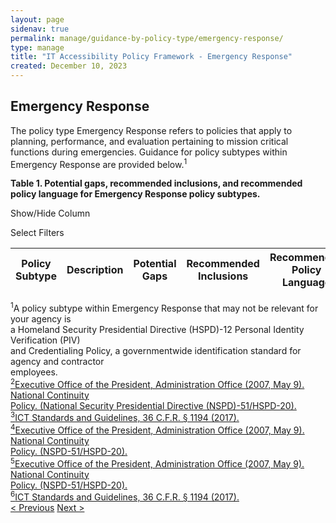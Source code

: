 ```yaml
---
layout: page
sidenav: true
permalink: manage/guidance-by-policy-type/emergency-response/
type: manage
title: "IT Accessibility Policy Framework - Emergency Response"
created: December 10, 2023
---
```


<h2 id="standards">
  Emergency Response
</h2>
The policy type Emergency Response refers to policies that apply to planning, performance, and evaluation pertaining to mission critical functions during emergencies. Guidance for policy subtypes within Emergency Response are provided below.<sup>1</sup>

<div class="q-table" id="policytype-table">
  <p class="table-heading" id="emergency-response">
      <b>Table 1. Potential gaps, recommended inclusions, and recommended policy language for Emergency Response policy subtypes.</b>
  </p>
 <div class="dropdowns">
    <div id="column-filter-list" class="dropdown-check-list">
      <span class="dropdown" tabindex="0">Show/Hide Column</span>
      <ul class="items" id="column-filter">
      </ul>
    </div>
    <div id="table-filter-list" class="dropdown-check-list">
      <span class="dropdown" tabindex="0">Select Filters</span>
      <ul class="items" id="picklist-filter">
      </ul>
    </div>
  </div>
  <table class="it-table">
    <thead>
    <tr>
      <th id="PS">Policy Subtype</th>
      <th id="DES" class="columnD">Description</th>
      <th id="PG" class="columnPG">Potential Gaps</th>
      <th id="RI" class="columnRI">Recommended Inclusions</th>
      <th id="RPL" class="columnRPL">Recommended Policy Language</th>
    </tr>
    </thead>
    <tbody id="table-body">
    </tbody>
  </table>
</div>
<a class="hover-large no-link" ><sup>1</sup>A policy subtype within Emergency Response that may not be relevant for your agency is <br>a Homeland Security Presidential Directive (HSPD)-12 Personal Identity Verification (PIV) <br>and Credentialing Policy, a governmentwide identification standard for agency and contractor <br>employees.
</a>
<br>
<a class="hover-large" href="https://www.govinfo.gov/content/pkg/PPP-2007-book1/pdf/PPP-2007-book1-doc-pg547.pdf"><sup>2</sup>Executive Office of the President, Administration Office (2007, May 9). National Continuity <br>Policy. (National Security Presidential Directive (NSPD)-51/HSPD-20).</a>
<br>
<a class="hover-large" href="https://www.access-board.gov/ict/ict-final-rule.pdf"><sup>3</sup>ICT Standards and Guidelines, 36 C.F.R. § 1194 (2017).</a>
<br>
<a class="hover-large" href="https://www.govinfo.gov/content/pkg/PPP-2007-book1/pdf/PPP-2007-book1-doc-pg547.pdf"><sup>4</sup>Executive Office of the President, Administration Office (2007, May 9). National Continuity <br>Policy. (NSPD-51/HSPD-20).</a>
<br>
<a class="hover-large" href="https://www.govinfo.gov/content/pkg/PPP-2007-book1/pdf/PPP-2007-book1-doc-pg547.pdf"><sup>5</sup>Executive Office of the President, Administration Office (2007, May 9). National Continuity <br>Policy. (NSPD-51/HSPD-20).</a>
<br>
<a class="hover-large" href="https://www.access-board.gov/ict/ict-final-rule.pdf"><sup>6</sup>ICT Standards and Guidelines, 36 C.F.R. § 1194 (2017).</a>
<br>
<div>
<div id="prev-next-section">
    <a class="prev-page" title="Go to previous page" 
      href="{{site.baseurl}}/manage/guidance-by-policy-type/communications/"> < Previous</a>
    <a class="prev-page" title="Go to next page"
      href="{{site.baseurl}}/manage/guidance-by-policy-type/human-resources-management/"> 
      Next >
    </a>
</div>
</div>



